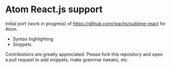 # Atom React.js support

Initial port (work in progress) of https://github.com/reactjs/sublime-react for Atom.

- Syntax highlighting
- Snippets

Contributions are greatly appreciated. Please fork this repository and open a pull request to add snippets, make grammar tweaks, etc.
